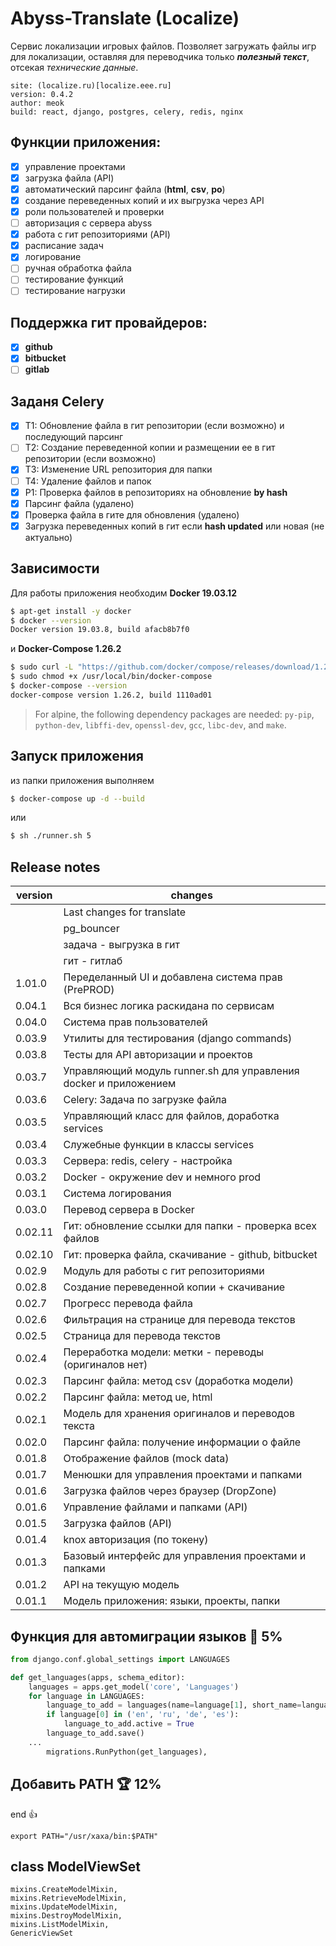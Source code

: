 # Abyss-Translate (Localize)

Сервис локализации игровых файлов. Позволяет загружать
файлы игр для локализации, оставляя для переводчика только
**_полезный текст_**, отсекая _технические данные_.

    site: (localize.ru)[localize.eee.ru]
    version: 0.4.2
    author: meok
    build: react, django, postgres, celery, redis, nginx

## Функции приложения:

- [x] управление проектами
- [x] загрузка файла (API)
- [x] автоматический парсинг файла (**html**, **csv**, **po**)
- [x] создание переведенных копий и их выгрузка через API
- [x] роли пользователей и проверки
- [ ] авторизация с сервера abyss
- [x] работа с гит репозиториями (API)
- [x] расписание задач
- [x] логирование
- [ ] ручная обработка файла
- [ ] тестирование функций
- [ ] тестирование нагрузки

## Поддержка гит провайдеров:

- [x] **github**
- [x] **bitbucket**
- [ ] **gitlab**

## Заданя Celery

- [x] T1: Обновление файла в гит репозитории (если возможно) и последующий парсинг
- [ ] T2: Создание переведенной копии и размещении ее в гит репозитории (если возможно)
- [x] T3: Изменение URL репозитория для папки
- [ ] T4: Удаление файлов и папок
- [x] P1: Проверка файлов в репозиториях на обновление **by hash**
- [x] Парсинг файла (удалено)
- [x] Проверка файла в гите для обновления (удалено)
- [x] Загрузка переведенных копий в гит если **hash updated** или новая (не актуально)

## Зависимости

Для работы приложения необходим **Docker 19.03.12**

```sh
$ apt-get install -y docker
$ docker --version
Docker version 19.03.8, build afacb8b7f0
```

и **Docker-Compose 1.26.2**

```sh
$ sudo curl -L "https://github.com/docker/compose/releases/download/1.26.2/docker-compose-$(uname -s)-$(uname -m)" -o /usr/local/bin/docker-compose
$ sudo chmod +x /usr/local/bin/docker-compose
$ docker-compose --version
docker-compose version 1.26.2, build 1110ad01
```

> For alpine, the following dependency packages are needed:
> `py-pip`, `python-dev`, `libffi-dev`, `openssl-dev`, `gcc`, `libc-dev`, and `make`.

## Запуск приложения

из папки приложения выполняем

```sh
$ docker-compose up -d --build
```

или

```sh
$ sh ./runner.sh 5
```

## Release notes

| version | changes                                                          |
| ------- | ---------------------------------------------------------------- |
|         | Last changes for translate                                       |
|         | pg_bouncer                                                       |
|         | задача - выгрузка в гит                                          |
|         | гит - гитлаб                                                     |
| 1.01.0  | Переделанный UI и добавлена система прав (PrePROD)               |
| 0.04.1  | Вся бизнес логика раскидана по сервисам                          |
| 0.04.0  | Система прав пользователей                                       |
| 0.03.9  | Утилиты для тестирования (django commands)                       |
| 0.03.8  | Тесты для API авторизации и проектов                             |
| 0.03.7  | Управляющий модуль runner.sh для управления docker и приложением |
| 0.03.6  | Celery: Задача по загрузке файла                                 |
| 0.03.5  | Управляющий класс для файлов, доработка services                 |
| 0.03.4  | Служебные функции в классы services                              |
| 0.03.3  | Сервера: redis, celery - настройка                               |
| 0.03.2  | Docker - окружение dev и немного prod                            |
| 0.03.1  | Система логирования                                              |
| 0.03.0  | Перевод сервера в Docker                                         |
| 0.02.11 | Гит: обновление ссылки для папки - проверка всех файлов          |
| 0.02.10 | Гит: проверка файла, скачивание - github, bitbucket              |
| 0.02.9  | Модуль для работы с гит репозиториями                            |
| 0.02.8  | Создание переведенной копии + скачивание                         |
| 0.02.7  | Прогресс перевода файла                                          |
| 0.02.6  | Фильтрация на странице для перевода текстов                      |
| 0.02.5  | Страница для перевода текстов                                    |
| 0.02.4  | Переработка модели: метки - переводы (оригиналов нет)            |
| 0.02.3  | Парсинг файла: метод csv (доработка модели)                      |
| 0.02.2  | Парсинг файла: метод ue, html                                    |
| 0.02.1  | Модель для хранения оригиналов и переводов текста                |
| 0.02.0  | Парсинг файла: получение информации о файле                      |
| 0.01.8  | Отображение файлов (mock data)                                   |
| 0.01.7  | Менюшки для управления проектами и папками                       |
| 0.01.6  | Загрузка файлов через браузер (DropZone)                         |
| 0.01.6  | Управление файлами и папками (API)                               |
| 0.01.5  | Загрузка файлов (API)                                            |
| 0.01.4  | knox авторизация (по токену)                                     |
| 0.01.3  | Базовый интерфейс для управления проектами и папками             |
| 0.01.2  | API на текущую модель                                            |
| 0.01.1  | Модель приложения: языки, проекты, папки                         |

## Функция для автомиграции языков 💎 5%

```py
from django.conf.global_settings import LANGUAGES

def get_languages(apps, schema_editor):
    languages = apps.get_model('core', 'Languages')
    for language in LANGUAGES:
        language_to_add = languages(name=language[1], short_name=language[0])
        if language[0] in ('en', 'ru', 'de', 'es'):
            language_to_add.active = True
        language_to_add.save()
    ...
        migrations.RunPython(get_languages),
```

## Добавить PATH 🏆 12%

end :+1:

```
export PATH="/usr/xaxa/bin:$PATH"
```

## class ModelViewSet

```
mixins.CreateModelMixin,
mixins.RetrieveModelMixin,
mixins.UpdateModelMixin,
mixins.DestroyModelMixin,
mixins.ListModelMixin,
GenericViewSet
```
